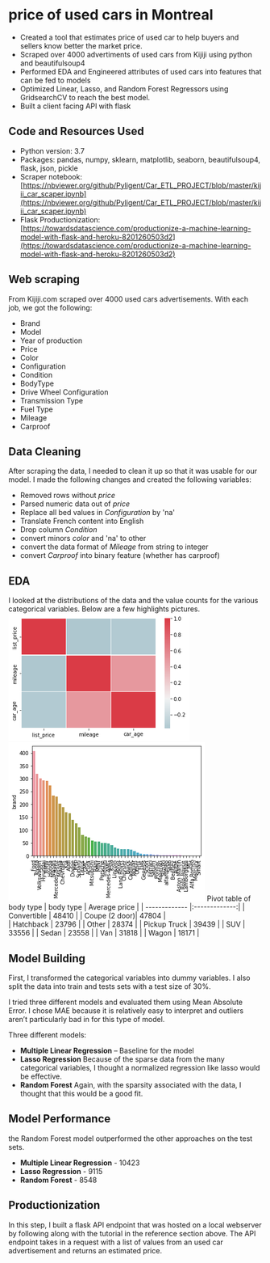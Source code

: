 # price of used cars in Montreal
+ Created a tool that estimates price of used car to help buyers and sellers know better the market price.
+ Scraped over 4000 advertiments of used cars from Kijiji using python and beautifulsoup4
+ Performed EDA and Engineered attributes of used cars into features that can be fed to models
+ Optimized Linear, Lasso, and Random Forest Regressors using GridsearchCV to reach the best model.
+ Built a client facing API with flask

## Code and Resources Used
+ Python version: 3.7
+ Packages: pandas, numpy, sklearn, matplotlib, seaborn, beautifulsoup4, flask, json, pickle
+ Scraper notebook: [https://nbviewer.org/github/Pyligent/Car_ETL_PROJECT/blob/master/kijii_car_scaper.ipynb](https://nbviewer.org/github/Pyligent/Car_ETL_PROJECT/blob/master/kijii_car_scaper.ipynb)
+ Flask Productionization: [https://towardsdatascience.com/productionize-a-machine-learning-model-with-flask-and-heroku-8201260503d2](https://towardsdatascience.com/productionize-a-machine-learning-model-with-flask-and-heroku-8201260503d2)

## Web scraping
From Kijiji.com scraped over 4000 used cars advertisements. With each job, we got the following:
+ Brand
+ Model
+ Year of production
+ Price
+ Color
+ Configuration
+ Condition
+ BodyType
+ Drive Wheel Configuration
+ Transmission Type
+ Fuel Type
+ Mileage 
+ Carproof

## Data Cleaning
After scraping the data, I needed to clean it up so that it was usable for our model. I made the following changes and created the following variables:
+ Removed rows without _price_
+ Parsed numeric data out of _price_
+ Replace all bed values in _Configuration_ by 'na' 
+ Translate French content into English
+ Drop column _Condition_
+ convert minors _color_ and 'na' to other
+ convert the data format of _Mileage_ from string to integer
+ convert _Carproof_ into binary feature (whether has carproof)

## EDA
I looked at the distributions of the data and the value counts for the various categorical variables. Below are a few highlights pictures.
![heat map of numerical features](https://github.com/neimali/GRM_used_car_price/blob/main/heatmap.png)
![histogram of brands](https://github.com/neimali/GRM_used_car_price/blob/main/brand.png)
Pivot table of body type
| body type     | Average price |
| ------------- |:-------------:|
| Convertible   | 48410         | 
| Coupe (2 door)| 47804         |  
| Hatchback     | 23796         |
| Other         | 28374         | 
| Pickup Truck  | 39439         | 
| SUV           | 33556         | 
| Sedan         | 23558         | 
| Van           | 31818         | 
| Wagon         | 18171         | 

## Model Building
First, I transformed the categorical variables into dummy variables. I also split the data into train and tests sets with a test size of 30%.

I tried three different models and evaluated them using Mean Absolute Error. I chose MAE because it is relatively easy to interpret and outliers aren’t particularly bad in for this type of model.

Three different models:
+ **Multiple Linear Regression** – Baseline for the model
+ **Lasso Regression** Because of the sparse data from the many categorical variables, I thought a normalized regression like lasso would be effective.
+ **Random Forest** Again, with the sparsity associated with the data, I thought that this would be a good fit.

## Model Performance
the Random Forest model outperformed the other approaches on the test sets.
+ **Multiple Linear Regression** - 10423
+ **Lasso Regression** - 9115
+ **Random Forest** - 8548

## Productionization
In this step, I built a flask API endpoint that was hosted on a local webserver by following along with the tutorial in the reference section above. The API endpoint takes in a request with a list of values from an used car advertisement and returns an estimated price.

